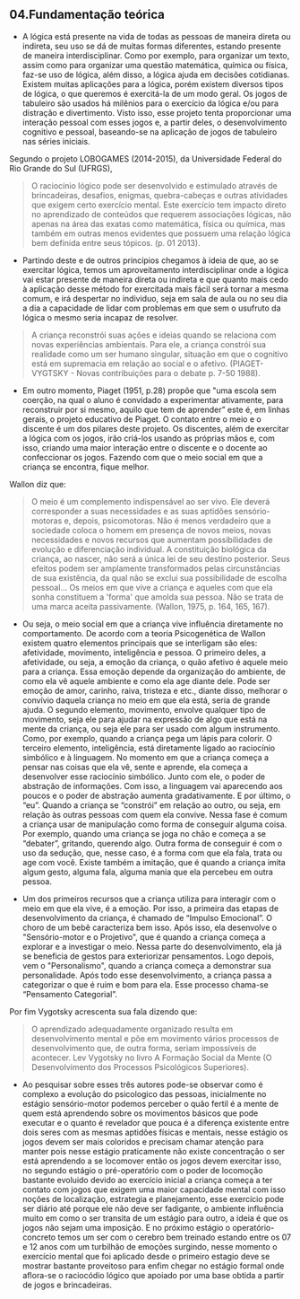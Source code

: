 ## 04.Fundamentação teórica

- A lógica está presente na vida de todas as pessoas de maneira direta ou indireta, seu uso se dá de muitas formas diferentes, estando presente de maneira interdisciplinar. Como por exemplo, para organizar um texto, assim como para organizar uma questão matemática, química ou física, faz-se uso de lógica, além disso, a lógica ajuda em decisões cotidianas. Existem muitas aplicações para a lógica, porém existem diversos tipos de lógica, o que queremos é exercitá-la de um modo geral. Os jogos de tabuleiro são usados há milênios para o exercício da lógica e/ou para distração e divertimento. Visto isso, esse projeto tenta proporcionar uma interação pessoal com esses jogos e, a partir deles, o desenvolvimento cognitivo e pessoal, baseando-se na aplicação de jogos de tabuleiro nas séries iniciais.

Segundo o projeto LOBOGAMES (2014-2015), da Universidade Federal do Rio Grande do Sul (UFRGS), 
>O raciocínio lógico pode ser desenvolvido e estimulado através de brincadeiras, desafios, enigmas, quebra-cabeças e outras atividades que exigem certo exercício mental. Este exercício tem impacto direto no aprendizado de conteúdos que requerem associações lógicas, não apenas na área das exatas como matemática, física ou química, mas também em outras menos evidentes que possuem uma relação lógica bem definida entre seus tópicos. (p. 01 2013).

- Partindo deste e de outros princípios chegamos à ideia de que, ao se exercitar lógica, temos um aproveitamento interdisciplinar onde a lógica vai estar presente de maneira direta ou indireta e que quanto mais cedo à aplicação desse método for exercitada mais fácil será tornar a mesma comum, e irá despertar no individuo, seja em sala de aula ou no seu dia a dia a capacidade de lidar com problemas em que sem o usufruto da lógica o mesmo seria incapaz de resolver.

>A criança reconstrói suas ações e ideias quando se relaciona com novas experiências ambientais. Para ele, a criança constrói sua realidade como um ser humano singular, situação em que o cognitivo está em supremacia em relação ao social e o afetivo. (PIAGET-VYGTSKY - Novas contribuições para o debate p. 7-50 1988).

- Em outro momento, Piaget (1951, p.28) propõe que "uma escola sem coerção, na qual o aluno é convidado a experimentar ativamente, para reconstruir por si mesmo, aquilo que tem de aprender” este é, em linhas gerais, o projeto educativo de Piaget. O contato entre o meio e o discente é um dos pilares deste projeto. Os discentes, além de exercitar a lógica com os jogos, irão criá-los usando as próprias mãos e, com isso, criando uma maior interação entre o discente e o docente ao confeccionar os jogos. Fazendo com que o meio social em que a criança se encontra, fique melhor.

Wallon diz que:
>O meio é um complemento indispensável ao ser vivo. Ele deverá corresponder a suas necessidades e as suas aptidões sensório-motoras e, depois, psicomotoras. Não é menos verdadeiro que a sociedade coloca o homem em presença de novos meios, novas necessidades e novos recursos que aumentam possibilidades de evolução e diferenciação individual. A constituição biológica da criança, ao nascer, não será a única lei de seu destino posterior. Seus efeitos podem ser amplamente transformados pelas circunstâncias de sua existência, da qual não se exclui sua possibilidade de escolha pessoal... Os meios em que vive a criança e aqueles com que ela sonha constituem a 'forma' que amolda sua pessoa. Não se trata de uma marca aceita passivamente. (Wallon, 1975, p. 164, 165, 167).

- Ou seja, o meio social em que a criança vive influência diretamente no comportamento. De acordo com a teoria Psicogenética de Wallon existem quatro elementos principais que se interligam são eles: afetividade, movimento, inteligência e pessoa. O primeiro deles, a afetividade, ou seja, a emoção da criança, o quão afetivo é aquele meio para a criança. Essa emoção depende da organização do ambiente, de como ela vê aquele ambiente e como ela age diante dele. Pode ser emoção de amor, carinho, raiva, tristeza e etc., diante disso, melhorar o convívio daquela criança no meio em que ela está, seria de grande ajuda. O segundo elemento, movimento, envolve qualquer tipo de movimento, seja ele para ajudar na expressão de algo que está na mente da criança, ou seja ele para ser usado com algum instrumento. Como, por exemplo, quando a criança pega um lápis para colorir. O terceiro elemento, inteligência, está diretamente ligado ao raciocínio simbólico e à linguagem. No momento em que a criança começa a pensar nas coisas que ela vê, sente e aprende, ela começa a desenvolver esse raciocínio simbólico. Junto com ele, o poder de abstração de informações. Com isso, a linguagem vai aparecendo aos poucos e o poder de abstração aumenta gradativamente. E por último, o “eu”. Quando a criança se “constrói” em relação ao outro, ou seja, em relação às outras pessoas com quem ela convive. Nessa fase é comum a criança usar de manipulação como forma de conseguir alguma coisa. Por exemplo, quando uma criança se joga no chão e começa a se “debater”, gritando, querendo algo. Outra forma de conseguir é com o uso da sedução, que, nesse caso, é a forma com que ela fala, trata ou age com você. Existe também a imitação, que é quando a criança imita algum gesto, alguma fala, alguma mania que ela percebeu em outra pessoa.

- Um dos primeiros recursos que a criança utiliza para interagir com o meio em que ela vive, é a emoção. Por isso, a primeira das etapas de desenvolvimento da criança, é chamado de “Impulso Emocional”. O choro de um bebê caracteriza bem isso. Após isso, ela desenvolve o "Sensório-motor e o Projetivo", que é quando a criança começa a explorar e a investigar o meio. Nessa parte do desenvolvimento, ela já se beneficia de gestos para exteriorizar pensamentos. Logo depois, vem o "Personalismo", quando a criança começa a demonstrar sua personalidade. Após todo esse desenvolvimento, a criança passa a categorizar o que é ruim e bom para ela. Esse processo chama-se “Pensamento Categorial”.

Por fim Vygotsky acrescenta sua fala dizendo que:
>O aprendizado adequadamente organizado resulta em desenvolvimento mental e põe em movimento vários processos de desenvolvimento que, de outra forma, seriam impossíveis de acontecer. Lev Vygotsky no livro A Formação Social da Mente (O Desenvolvimento dos Processos Psicológicos Superiores).

- Ao pesquisar sobre esses três autores pode-se observar como é complexo a evolução do psicologico das pessoas, inicialmente no estágio sensório-motor podemos perceber o quão fertil é a mente de quem está aprendendo sobre os movimentos básicos que pode executar e o quanto é revelador que pouca é a diferença existente entre dois seres com as mesmas aptidões físicas e mentais, nesse estágio os jogos devem ser mais coloridos e precisam chamar atenção para manter pois nesse estágio praticamente não existe concentração o ser está aprendendo a se locomover então os jogos devem exercitar isso, no segundo estágio o pré-operatório com o poder de locomoção bastante evoluido devido ao exercício inicial a criança começa a ter contato com jogos que exigem uma maior capacidade mental com isso noções de localização, estrategia e planejamento, esse exercício pode ser diário até porque ele não deve ser fadigante, o ambiente influência muito em como o ser transita de um estágio para outro, a ideia é que os jogos não sejam uma imposição. E no próximo estágio o operatório-concreto temos um ser com o cerebro bem treinado estando entre os 07 e 12 anos com um turbilhão de emoções surgindo, nesse momento o exercício mental que foi aplicado desde o primeiro estagio deve se mostrar bastante proveitoso para enfim chegar no estágio formal onde aflora-se o raciocódio lógico que apoiado por uma base obtida a partir de jogos e brincadeiras.


